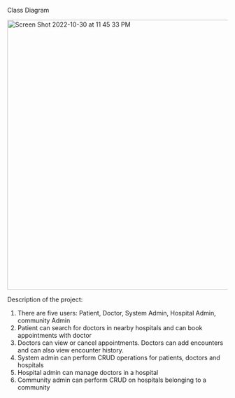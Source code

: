 Class Diagram

<img width="617" alt="Screen Shot 2022-10-30 at 11 45 33 PM" src="https://user-images.githubusercontent.com/114832299/202863647-affe93f1-d122-4ec9-931a-8278a3b7d07d.png">

Description of the project:

1. There are five users: Patient, Doctor, System Admin, Hospital Admin, community Admin
2. Patient can search for doctors in nearby hospitals and can book appointments with doctor
3. Doctors can view or cancel appointments. Doctors can add encounters and can also view encounter history.
4. System admin can perform CRUD operations for patients, doctors and hospitals
5. Hospital admin can manage doctors in a hospital
6. Community admin can perform CRUD on hospitals belonging to a community
